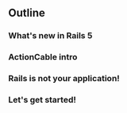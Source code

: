 ## Outline

### What's new in Rails 5
### ActionCable intro
### Rails is not your application!
### Let's get started!
